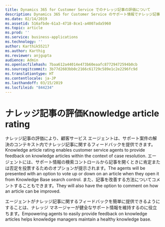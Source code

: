 ```yaml
---
title: Dynamics 365 for Customer Service でのナレッジ記事の評価について
description: Dynamics 365 for Customer Service のサポート情報でナレッジ記事の評価がどのように機能するかを確認します。
ms.date: 02/14/2019
ms.assetid: 516afbde-61a3-4718-8ce1-a4007ada5960
ms.topic: article
ms.prod: ''
ms.service: business-applications
ms.technology: ''
author: Karthik55217
ms.author: Karthig
ms.reviewer: anjgupta
audience: Admin
ms.openlocfilehash: 7baa612a44014e473b60eaafc87729472594b0cb
ms.sourcegitcommit: 3b77d2603bb0c2166c61729c589e1c2e2296fc9d
ms.translationtype: HT
ms.contentlocale: ja-JP
ms.lasthandoff: 03/15/2019
ms.locfileid: "844234"
---
```

# <a name="knowledge-article-rating"></a><span data-ttu-id="729e4-103">ナレッジ記事の評価</span><span class="sxs-lookup"><span data-stu-id="729e4-103">Knowledge article rating</span></span>



<span data-ttu-id="729e4-104">ナレッジ記事の評価により、顧客サービス エージェントは、サポート案件の解決のコンテキスト内でナレッジ記事に関するフィードバックを提供できます。</span><span class="sxs-lookup"><span data-stu-id="729e4-104">Knowledge article rating enables customer service agents to provide feedback on knowledge articles within the context of case resolution.</span></span> <span data-ttu-id="729e4-105">エージェントには、サポート情報の検索コントロールから記事を開くときに肯定または否定を投票するためのオプションが提示されます。</span><span class="sxs-lookup"><span data-stu-id="729e4-105">The agents will be presented with an option to vote up or down on an article when they open it from Knowledge Base search control.</span></span> <span data-ttu-id="729e4-106">また、記事を改善する方法についてコメントすることもできます。</span><span class="sxs-lookup"><span data-stu-id="729e4-106">They will also have the option to comment on how an article can be improved.</span></span> 

<span data-ttu-id="729e4-107">エージェントがナレッジ記事に関するフィードバックを簡単に提供できるようにすることは、ナレッジ マネージャーが健全なサポート情報を維持するのに役立ちます。</span><span class="sxs-lookup"><span data-stu-id="729e4-107">Empowering agents to easily provide feedback on knowledge articles helps knowledge managers maintain a healthy knowledge base.</span></span> 


